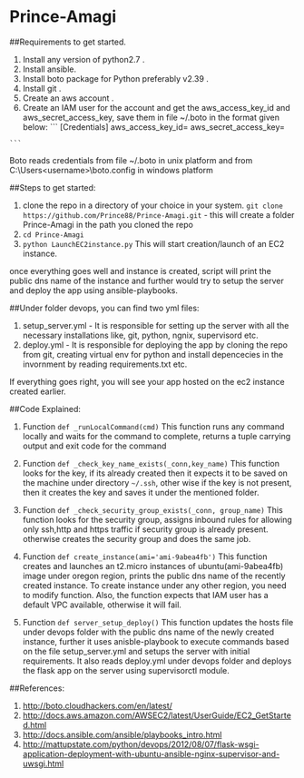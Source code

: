 # Prince-Amagi
##Requirements to get started.
  1. Install any version of python2.7 . 
  2. Install ansible.
  3. Install boto package for Python preferably v2.39 .
  4. Install git .
  5. Create an aws account .
  6. Create an IAM user for the account and get the aws_access_key_id and aws_secret_access_key, save them in file ~/.boto in the format given below:
    ```
    [Credentials]
    aws_access_key_id=<your access key id>
    aws_secret_access_key=<your secret access key>
    
    ```
Boto reads credentials from file ~/.boto in unix platform and from C:\Users\<username>\boto.config in windows platform

##Steps to get started:
 1. clone the repo in a directory of your choice in your system.
  `git clone https://github.com/Prince88/Prince-Amagi.git` - this will create a folder Prince-Amagi in the path you cloned the repo
 2. `cd Prince-Amagi`
 3. `python LaunchEC2instance.py`
 This will start creation/launch of an EC2 instance.

once everything goes well and instance is created, script will print the public dns name of the instance and further would try to setup the server and deploy the app using ansible-playbooks.

##Under folder devops, you can find two yml files:
 1. setup_server.yml - It is responsible for setting up the server with all the necessary installations like, git, python, ngnix,  supervisord etc.
 2. deploy.yml - It is responsible for deploying the app by cloning the repo from git, creating virtual env for python and install depencecies in the invornment by reading requirements.txt etc.

If everything goes right, you will see your app hosted on the ec2 instance created earlier.

##Code Explained:

1. Function `def _runLocalCommand(cmd)`
This function runs any command locally and waits for the command to complete, returns a tuple carrying output and exit code for the command

2. Function `def _check_key_name_exists(_conn,key_name)`
This function looks for the key, if its already created then it expects it to be saved on the machine under directory `~/.ssh`, other wise if the key is not present, then it creates the key and saves it under the mentioned folder.

3. Function `def _check_security_group_exists(_conn, group_name)`
This function looks for the security group, assigns inbound rules for allowing only ssh,http and https traffic if security group is already present. otherwise creates the security group and does the same job.

4. Function `def create_instance(ami='ami-9abea4fb')`
This function creates and launches an t2.micro instances of ubuntu(ami-9abea4fb) image under oregon region, prints the public dns name of the recently created instance. To create instance under any other region, you need to modify function. Also, the function expects that IAM user has a default VPC available, otherwise it will fail.

5. Function `def server_setup_deploy()`
This function updates the hosts file under devops folder with the public dns name of the newly created instance, further it uses anisble-playbook to execute commands based on the file setup_server.yml and setups the server with initial requirements. It also reads deploy.yml under devops folder and deploys the flask app on the server using supervisorctl module.


##References:
 1. http://boto.cloudhackers.com/en/latest/
 2. http://docs.aws.amazon.com/AWSEC2/latest/UserGuide/EC2_GetStarted.html
 3. http://docs.ansible.com/ansible/playbooks_intro.html
 4. http://mattupstate.com/python/devops/2012/08/07/flask-wsgi-application-deployment-with-ubuntu-ansible-nginx-supervisor-and-uwsgi.html


